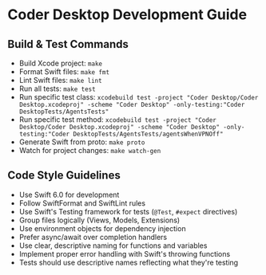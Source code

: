 # Coder Desktop Development Guide

## Build & Test Commands
- Build Xcode project: `make`
- Format Swift files: `make fmt`
- Lint Swift files: `make lint`
- Run all tests: `make test`
- Run specific test class: `xcodebuild test -project "Coder Desktop/Coder Desktop.xcodeproj" -scheme "Coder Desktop" -only-testing:"Coder DesktopTests/AgentsTests"`
- Run specific test method: `xcodebuild test -project "Coder Desktop/Coder Desktop.xcodeproj" -scheme "Coder Desktop" -only-testing:"Coder DesktopTests/AgentsTests/agentsWhenVPNOff"`
- Generate Swift from proto: `make proto`
- Watch for project changes: `make watch-gen`

## Code Style Guidelines
- Use Swift 6.0 for development
- Follow SwiftFormat and SwiftLint rules
- Use Swift's Testing framework for tests (`@Test`, `#expect` directives)
- Group files logically (Views, Models, Extensions)
- Use environment objects for dependency injection
- Prefer async/await over completion handlers
- Use clear, descriptive naming for functions and variables
- Implement proper error handling with Swift's throwing functions
- Tests should use descriptive names reflecting what they're testing